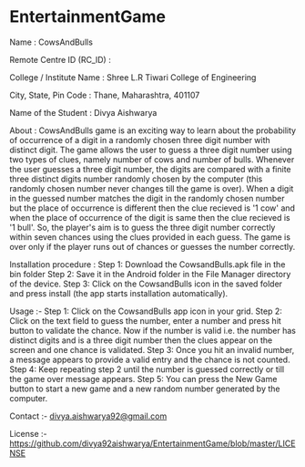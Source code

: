 EntertainmentGame
=================

Name : CowsAndBulls 

Remote Centre ID (RC_ID) : 

College / Institute Name : Shree L.R Tiwari College of Engineering


City, State, Pin Code : Thane, Maharashtra, 401107 

Name of the Student : Divya Aishwarya

About : CowsAndBulls game is an exciting way to learn about the probability of occurrence of a digit in a randomly chosen three digit number with distinct digit. The game allows the user to guess a three digit number using two types of clues, namely number of cows and number of bulls. Whenever the user guesses a three digit number, the digits are compared with a finite three distinct digits number randomly chosen by the computer (this randomly chosen number never changes till the game is over). When a digit in the guessed number matches the digit in the randomly chosen number but the place of occurrence is different then the clue recieved is '1 cow' and when the place of occurrence of the digit is same then the clue recieved is '1 bull'. So, the player's aim is to guess the three digit number correctly within seven chances using the clues provided in each guess. The game is over only if the player runs out of chances or guesses the number correctly. 

Installation procedure : Step 1: Download the CowsandBulls.apk file in the bin folder 
Step 2: Save it in the Android folder in the File Manager directory of the device.
Step 3: Click on the CowsandBulls icon in the saved folder and press install (the app starts installation automatically).


Usage :-
 Step 1: Click on the CowsandBulls app icon in your grid.
 Step 2: Click on the text field to guess the number, enter a number and press hit button to validate the chance. Now if the number is valid i.e. the number has distinct digits and is a three digit number then the clues appear on the screen and one chance is validated.
 Step 3: Once you hit an invalid number, a message appears to provide a valid entry and the chance is not counted.
 Step 4: Keep repeating step 2 until the number is guessed correctly or till the game over message appears.
 Step 5: You can press the New Game button to start a new game and a new random number generated by the computer. 

 Contact :- divya.aishwarya92@gmail.com 

 License :- https://github.com/divya92aishwarya/EntertainmentGame/blob/master/LICENSE
